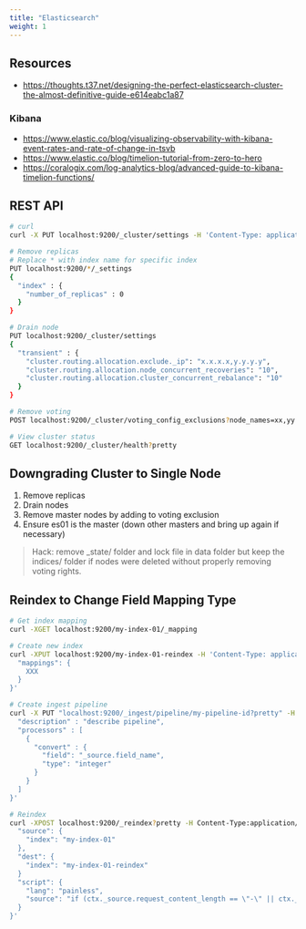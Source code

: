 ```yaml
---
title: "Elasticsearch"
weight: 1
---
```


## Resources

- https://thoughts.t37.net/designing-the-perfect-elasticsearch-cluster-the-almost-definitive-guide-e614eabc1a87

### Kibana

- https://www.elastic.co/blog/visualizing-observability-with-kibana-event-rates-and-rate-of-change-in-tsvb
- https://www.elastic.co/blog/timelion-tutorial-from-zero-to-hero
- https://coralogix.com/log-analytics-blog/advanced-guide-to-kibana-timelion-functions/

## REST API

```bash
# curl
curl -X PUT localhost:9200/_cluster/settings -H 'Content-Type: application/json' -d '{ json }'

# Remove replicas
# Replace * with index name for specific index
PUT localhost:9200/*/_settings 
{ 
  "index" : { 
    "number_of_replicas" : 0 
  } 
}

# Drain node
PUT localhost:9200/_cluster/settings 
{
  "transient" : {
    "cluster.routing.allocation.exclude._ip": "x.x.x.x,y.y.y.y",
    "cluster.routing.allocation.node_concurrent_recoveries": "10",
    "cluster.routing.allocation.cluster_concurrent_rebalance": "10"
  }
}

# Remove voting
POST localhost:9200/_cluster/voting_config_exclusions?node_names=xx,yy 

# View cluster status
GET localhost:9200/_cluster/health?pretty

```

## Downgrading Cluster to Single Node

1. Remove replicas
2. Drain nodes
3. Remove master nodes by adding to voting exclusion
4. Ensure es01 is the master (down other masters and bring up again if necessary)

> Hack: remove _state/ folder and lock file in data folder but keep the indices/ folder if nodes were deleted without properly removing voting rights.


## Reindex to Change Field Mapping Type

```bash
# Get index mapping
curl -XGET localhost:9200/my-index-01/_mapping

# Create new index
curl -XPUT localhost:9200/my-index-01-reindex -H 'Content-Type: application/json' -d '{
  "mappings": {
    XXX
  }
}'

# Create ingest pipeline
curl -X PUT "localhost:9200/_ingest/pipeline/my-pipeline-id?pretty" -H 'Content-Type: application/json' -d '{
  "description" : "describe pipeline",
  "processors" : [
    {
      "convert" : {
        "field": "_source.field_name",
        "type": "integer"
      }
    }
  ]
}'

# Reindex
curl -XPOST localhost:9200/_reindex?pretty -H Content-Type:application/json -d '{
  "source": {
    "index": "my-index-01"
  },
  "dest": {
    "index": "my-index-01-reindex"
  }
  "script": {
    "lang": "painless",
    "source": "if (ctx._source.request_content_length == \"-\" || ctx._source.request_content_length == \"UNKNOWN\") {ctx._source.request_content_length = 0} if (ctx._source.response_content_length == \"-\" || ctx._source.response_content_length == \"UNKNOWN\") {ctx._source.response_content_length = 0}"
  }
}'
```